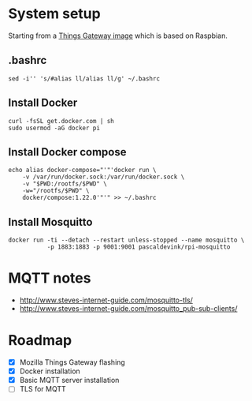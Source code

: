 # System setup

Starting from a [Things Gateway image](https://github.com/mozilla-iot/gateway/releases/download/0.5.0/gateway-0.5.0.img.zip) which is based on Raspbian.

## .bashrc

```
sed -i'' 's/#alias ll/alias ll/g' ~/.bashrc
```

## Install Docker

```
curl -fsSL get.docker.com | sh
sudo usermod -aG docker pi
```

## Install Docker compose

```
echo alias docker-compose="'"'docker run \
    -v /var/run/docker.sock:/var/run/docker.sock \
    -v "$PWD:/rootfs/$PWD" \
    -w="/rootfs/$PWD" \
    docker/compose:1.22.0'"'" >> ~/.bashrc
```

## Install Mosquitto

```
docker run -ti --detach --restart unless-stopped --name mosquitto \
           -p 1883:1883 -p 9001:9001 pascaldevink/rpi-mosquitto
```

# MQTT notes

- http://www.steves-internet-guide.com/mosquitto-tls/
- http://www.steves-internet-guide.com/mosquitto_pub-sub-clients/

# Roadmap

- [x] Mozilla Things Gateway flashing
- [x] Docker installation
- [x] Basic MQTT server installation
- [ ] TLS for MQTT
